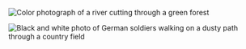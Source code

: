 ![Color photograph of a river cutting through a green forest](/images/02/horynriver_01.jpg "Horyn River, Courtesy Google Earth.")

![Black and white photo of German soldiers walking on a dusty path through a country field](/images/02/horynriver_02.jpg "German soldiers on the march in the USSR, 1941, Courtesy Yad Vashem.")